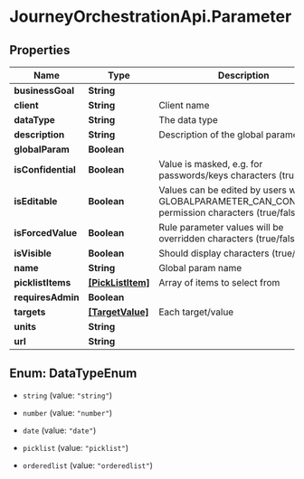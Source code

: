 # JourneyOrchestrationApi.Parameter

## Properties

Name | Type | Description | Notes
------------ | ------------- | ------------- | -------------
**businessGoal** | **String** |  | [optional] 
**client** | **String** | Client name | [optional] 
**dataType** | **String** | The data type | [optional] 
**description** | **String** | Description of the global parameter | [optional] 
**globalParam** | **Boolean** |  | [optional] 
**isConfidential** | **Boolean** | Value is masked, e.g. for passwords/keys characters (true/false) | [optional] 
**isEditable** | **Boolean** | Values can be edited by users without GLOBALPARAMETER_CAN_CONFIGURE permission characters (true/false) | [optional] 
**isForcedValue** | **Boolean** | Rule parameter values will be overridden characters (true/false) | [optional] 
**isVisible** | **Boolean** | Should display characters (true/false) | [optional] 
**name** | **String** | Global param name | [optional] 
**picklistItems** | [**[PickListItem]**](PickListItem.md) | Array of items to select from | [optional] 
**requiresAdmin** | **Boolean** |  | [optional] 
**targets** | [**[TargetValue]**](TargetValue.md) | Each target/value | [optional] 
**units** | **String** |  | [optional] 
**url** | **String** |  | [optional] 



## Enum: DataTypeEnum


* `string` (value: `"string"`)

* `number` (value: `"number"`)

* `date` (value: `"date"`)

* `picklist` (value: `"picklist"`)

* `orderedlist` (value: `"orderedlist"`)




